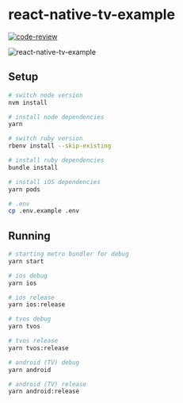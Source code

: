 # react-native-tv-example

[![code-review](https://github.com/wouterds/react-native-tv-example/workflows/code-review/badge.svg)](https://github.com/wouterds/react-native-tv-example/actions/workflows/code-review.yml)

![react-native-tv-example](https://repository-images.githubusercontent.com/520076519/5f7da859-9b46-4f96-ae2b-e74bd32c6180)

## Setup

```bash
# switch node version
nvm install

# install node dependencies
yarn

# switch ruby version
rbenv install --skip-existing

# install ruby dependencies
bundle install

# install iOS dependencies
yarn pods

# .env
cp .env.example .env
```

## Running

```bash
# starting metro bundler for debug
yarn start

# ios debug
yarn ios

# ios release
yarn ios:release

# tvos debug
yarn tvos

# tvos release
yarn tvos:release

# android (TV) debug
yarn android

# android (TV) release
yarn android:release
```
